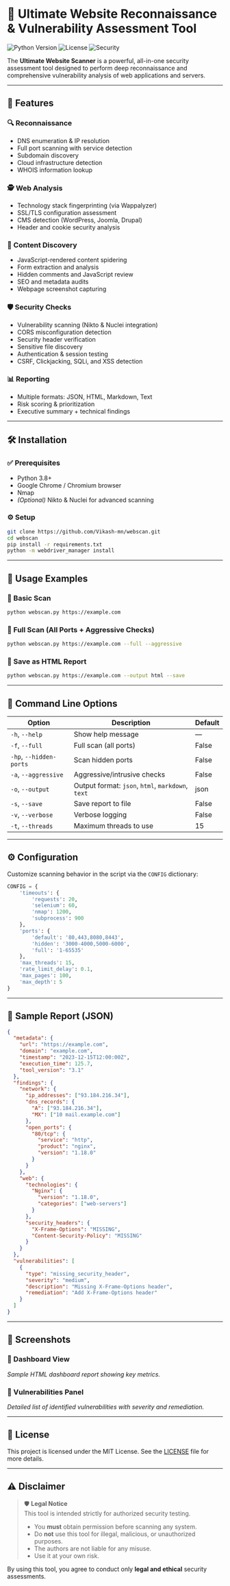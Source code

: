# 🚀 Ultimate Website Reconnaissance & Vulnerability Assessment Tool

![Python Version](https://img.shields.io/badge/python-3.8%2B-blue)
![License](https://img.shields.io/badge/license-MIT-green)
![Security](https://img.shields.io/badge/security-tool-red)

The **Ultimate Website Scanner** is a powerful, all-in-one security assessment tool designed to perform deep reconnaissance and comprehensive vulnerability analysis of web applications and servers.

---

## 🌟 Features

### 🔍 Reconnaissance
- DNS enumeration & IP resolution
- Full port scanning with service detection
- Subdomain discovery
- Cloud infrastructure detection
- WHOIS information lookup

### 🕵️ Web Analysis
- Technology stack fingerprinting (via Wappalyzer)
- SSL/TLS configuration assessment
- CMS detection (WordPress, Joomla, Drupal)
- Header and cookie security analysis

### 📂 Content Discovery
- JavaScript-rendered content spidering
- Form extraction and analysis
- Hidden comments and JavaScript review
- SEO and metadata audits
- Webpage screenshot capturing

### 🛡️ Security Checks
- Vulnerability scanning (Nikto & Nuclei integration)
- CORS misconfiguration detection
- Security header verification
- Sensitive file discovery
- Authentication & session testing
- CSRF, Clickjacking, SQLi, and XSS detection

### 📊 Reporting
- Multiple formats: JSON, HTML, Markdown, Text
- Risk scoring & prioritization
- Executive summary + technical findings

---

## 🛠️ Installation

### ✅ Prerequisites
- Python 3.8+
- Google Chrome / Chromium browser
- Nmap
- *(Optional)* Nikto & Nuclei for advanced scanning

### ⚙️ Setup
```bash
git clone https://github.com/Vikash-mn/webscan.git
cd webscan
pip install -r requirements.txt
python -m webdriver_manager install
```

---

## 🚦 Usage Examples

### 🔹 Basic Scan
```bash
python webscan.py https://example.com
```

### 🔹 Full Scan (All Ports + Aggressive Checks)
```bash
python webscan.py https://example.com --full --aggressive
```

### 🔹 Save as HTML Report
```bash
python webscan.py https://example.com --output html --save
```

---

## 🧩 Command Line Options

| Option | Description | Default |
|--------|-------------|---------|
| `-h`, `--help` | Show help message | — |
| `-f`, `--full` | Full scan (all ports) | False |
| `-hp`, `--hidden-ports` | Scan hidden ports | False |
| `-a`, `--aggressive` | Aggressive/intrusive checks | False |
| `-o`, `--output` | Output format: `json`, `html`, `markdown`, `text` | json |
| `-s`, `--save` | Save report to file | False |
| `-v`, `--verbose` | Verbose logging | False |
| `-t`, `--threads` | Maximum threads to use | 15 |

---

## ⚙️ Configuration

Customize scanning behavior in the script via the `CONFIG` dictionary:

```python
CONFIG = {
    'timeouts': {
        'requests': 20,
        'selenium': 60,
        'nmap': 1200,
        'subprocess': 900
    },
    'ports': {
        'default': '80,443,8080,8443',
        'hidden': '3000-4000,5000-6000',
        'full': '1-65535'
    },
    'max_threads': 15,
    'rate_limit_delay': 0.1,
    'max_pages': 100,
    'max_depth': 5
}
```

---

## 📝 Sample Report (JSON)
```json
{
  "metadata": {
    "url": "https://example.com",
    "domain": "example.com",
    "timestamp": "2023-12-15T12:00:00Z",
    "execution_time": 125.7,
    "tool_version": "3.1"
  },
  "findings": {
    "network": {
      "ip_addresses": ["93.184.216.34"],
      "dns_records": {
        "A": ["93.184.216.34"],
        "MX": ["10 mail.example.com"]
      },
      "open_ports": {
        "80/tcp": {
          "service": "http",
          "product": "nginx",
          "version": "1.18.0"
        }
      }
    },
    "web": {
      "technologies": {
        "Nginx": {
          "version": "1.18.0",
          "categories": ["web-servers"]
        }
      },
      "security_headers": {
        "X-Frame-Options": "MISSING",
        "Content-Security-Policy": "MISSING"
      }
    }
  },
  "vulnerabilities": [
    {
      "type": "missing_security_header",
      "severity": "medium",
      "description": "Missing X-Frame-Options header",
      "remediation": "Add X-Frame-Options header"
    }
  ]
}
```

---

## 📸 Screenshots

### 🔹 Dashboard View
*Sample HTML dashboard report showing key metrics.*

### 🔹 Vulnerabilities Panel
*Detailed list of identified vulnerabilities with severity and remediation.*

---

## 📜 License

This project is licensed under the MIT License. See the [LICENSE](./LICENSE) file for more details.

---

## ⚠️ Disclaimer

> 🛡️ **Legal Notice**  
> This tool is intended strictly for authorized security testing.  
> - You **must** obtain permission before scanning any system.  
> - Do **not** use this tool for illegal, malicious, or unauthorized purposes.  
> - The authors are not liable for any misuse.  
> - Use it at your own risk.  

By using this tool, you agree to conduct only **legal and ethical** security assessments.
